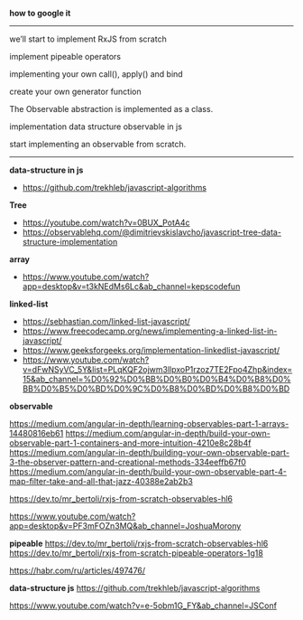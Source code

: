 **how to google it**
****
we’ll start to implement RxJS from scratch

implement pipeable operators

implementing your own call(), apply() and bind

create your own generator function

The Observable abstraction is implemented as a class.

implementation data structure observable in js

start implementing an observable from scratch.
****


**data-structure in js**

- https://github.com/trekhleb/javascript-algorithms

**Tree**

- https://youtube.com/watch?v=0BUX_PotA4c
- https://observablehq.com/@dimitrievskislavcho/javascript-tree-data-structure-implementation

**array**

- https://www.youtube.com/watch?app=desktop&v=t3kNEdMs6Lc&ab_channel=kepscodefun

**linked-list**

- https://sebhastian.com/linked-list-javascript/
- https://www.freecodecamp.org/news/implementing-a-linked-list-in-javascript/
- https://www.geeksforgeeks.org/implementation-linkedlist-javascript/
- https://www.youtube.com/watch?v=dFwNSyVC_5Y&list=PLqKQF2ojwm3llpxoP1rzoz7TE2Fpo4Zhp&index=15&ab_channel=%D0%92%D0%BB%D0%B0%D0%B4%D0%B8%D0%BB%D0%B5%D0%BD%D0%9C%D0%B8%D0%BD%D0%B8%D0%BD

**observable**

https://medium.com/angular-in-depth/learning-observables-part-1-arrays-14480816eb61
https://medium.com/angular-in-depth/build-your-own-observable-part-1-containers-and-more-intuition-4210e8c28b4f
https://medium.com/angular-in-depth/building-your-own-observable-part-3-the-observer-pattern-and-creational-methods-334eeffb67f0
https://medium.com/angular-in-depth/build-your-own-observable-part-4-map-filter-take-and-all-that-jazz-40388e2ab2b3

https://dev.to/mr_bertoli/rxjs-from-scratch-observables-hl6

https://www.youtube.com/watch?app=desktop&v=PF3mFOZn3MQ&ab_channel=JoshuaMorony

**pipeable**
https://dev.to/mr_bertoli/rxjs-from-scratch-observables-hl6
https://dev.to/mr_bertoli/rxjs-from-scratch-pipeable-operators-1g18

https://habr.com/ru/articles/497476/

**data-structure js**
https://github.com/trekhleb/javascript-algorithms

https://www.youtube.com/watch?v=e-5obm1G_FY&ab_channel=JSConf

